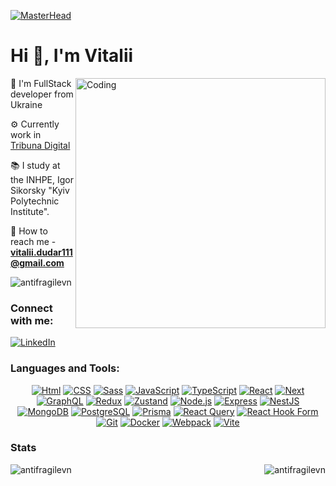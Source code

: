 [![MasterHead](https://i.pinimg.com/originals/37/42/fb/3742fba5eb0ca8e31e31d31588f7b353.jpg)](https://rishavchanda.io)

# Hi 👋, I'm Vitalii

<img align="right" alt="Coding" width="400" src="https://img4.teletype.in/files/7a/14/7a14d554-9ebd-4daf-903a-980ed540901a.gif" />

🌱 I'm FullStack developer from Ukraine

⚙️ Currently work in [Tribuna Digital](https://ua.tribuna.com/uk/)

📚 I study at the INHPE, Igor Sikorsky "Kyiv Polytechnic Institute".

🔭 How to reach me - **vitalii.dudar111@gmail.com**
  
<img src="https://komarev.com/ghpvc/?username=antifragilevn&label=Profile%20views&color=0e75b6&style=flat" alt="antifragilevn" />

### Connect with me:
[![LinkedIn][LinkedIn-badge]][LinkedIn-url]

### Languages and Tools:
<div align="center">

 [![Html][Html5]][Html-url]
 [![CSS][CSS-badge]][CSS-url]
 [![Sass][Sass-badge]][Sass-url]
 [![JavaScript][JavaScript-badge]][JavaScript-url]
 [![TypeScript][TypeScript-badge]][TypeScript-url]
 [![React][React.js]][React-url]
 [![Next][Next.js]][Next-url]
 [![GraphQL][GraphQL Badge]][GraphQL-url]
 [![Redux][Redux-badge]][Redux-url]
 [![Zustand][Zustand-badge]][Zustand-url]
 [![Node.js][Node.js-badge]][Node.js-url]
 [![Express][Express-badge]][Express-url]
 [![NestJS][NestJS-badge]][NestJS-url]
 [![MongoDB][MongoDB-badge]][MongoDB-url]
 [![PostgreSQL][PostgreSQL-badge]][PostgreSQL-url]
 [![Prisma][Prisma-badge]][Prisma-url]
 [![React Query][React-Query-badge]][React-Query-url]
 [![React Hook Form][React-Hook-Form-badge]][React-Hook-Form-url]
 [![Git][Git-badge]][Git-url]
 [![Docker][Docker-badge]][Docker-url]
 [![Webpack][Webpack-badge]][Webpack-url]
 [![Vite][Vite-badge]][Vite-url]
</div>

### Stats

<p><img align="left" src="https://github-readme-stats.vercel.app/api/top-langs?username=antifragilevn&show_icons=true&locale=en&layout=compact" alt="antifragilevn" /></p>
<p><img align="right" src="https://github-readme-streak-stats.herokuapp.com/?user=antifragilevn&" alt="antifragilevn" /></p>

<!-- MARKDOWN LINKS & IMAGES -->
[Next.js]: https://img.shields.io/badge/next.js-000000?style=for-the-badge&logo=nextdotjs&logoColor=white
[Next-url]: https://nextjs.org/
[React.js]: https://img.shields.io/badge/React-20232A?style=for-the-badge&logo=react&logoColor=61DAFB
[React-url]: https://reactjs.org/
[Html5]: https://img.shields.io/badge/html-black?style=for-the-badge&logo=html5
[Html-url]:https://developer.mozilla.org/en-US/docs/Web/HTML
[CSS-badge]: https://img.shields.io/badge/css-black?style=for-the-badge&logo=css3&logoColor=blue
[CSS-url]: https://developer.mozilla.org/en-US/docs/Web/CSS
[Sass-badge]: https://img.shields.io/badge/sass-000000?style=for-the-badge&logo=sass
[Sass-url]: https://sass-lang.com/
[JavaScript-badge]: https://img.shields.io/badge/javascript-black?style=for-the-badge&logo=javascript
[JavaScript-url]: https://developer.mozilla.org/en-US/docs/Web/JavaScript
[TypeScript-badge]: https://img.shields.io/badge/typescript-black?style=for-the-badge&logo=typescript
[TypeScript-url]: https://www.typescriptlang.org/
[Redux-badge]: https://img.shields.io/badge/redux-000000?style=for-the-badge&logo=redux
[Redux-url]: https://redux.js.org/
[Node.js-badge]: https://img.shields.io/badge/node.js-000000?style=for-the-badge&logo=nodedotjs
[Node.js-url]: https://nodejs.org/
[Express-badge]: https://img.shields.io/badge/express-000000?style=for-the-badge&logo=express
[Express-url]: https://expressjs.com/
[NestJS-badge]: https://img.shields.io/badge/nestjs-000000?style=for-the-badge&logo=nestjs
[NestJS-url]: https://nestjs.com/
[MongoDB-badge]: https://img.shields.io/badge/mongodb-000000?style=for-the-badge&logo=mongodb
[MongoDB-url]: https://www.mongodb.com/
[PostgreSQL-badge]: https://img.shields.io/badge/postgresql-000000?style=for-the-badge&logo=postgresql
[PostgreSQL-url]: https://www.postgresql.org/
[Prisma-badge]: https://img.shields.io/badge/prisma-000000?style=for-the-badge&logo=prisma
[Prisma-url]: https://www.prisma.io/
[React-Query-badge]: https://img.shields.io/badge/react--query-000000?style=for-the-badge&logo=reactquery
[React-Query-url]: https://react-query.tanstack.com/
[React-Hook-Form-badge]: https://img.shields.io/badge/react--hook--form-000000?style=for-the-badge&logo=reacthookform
[React-Hook-Form-url]: https://react-hook-form.com/
[Zustand-badge]: https://img.shields.io/badge/zustand-000000?style=for-the-badge&logo=zustand
[Zustand-url]: https://zustand.surge.sh/
[Git-badge]: https://img.shields.io/badge/git-000000?style=for-the-badge&logo=git
[Git-url]: https://git-scm.com/
[Docker-badge]: https://img.shields.io/badge/docker-000000?style=for-the-badge&logo=docker
[Docker-url]: https://www.docker.com/
[LinkedIn-badge]: https://img.shields.io/badge/linkedin-0077B5?style=for-the-badge&logo=linkedin&logoColor=white
[LinkedIn-url]: https://www.linkedin.com/in/vitalii-dudar-8a7b2728a/
[Webpack-badge]: https://img.shields.io/badge/webpack-000000?style=for-the-badge&logo=webpack
[Webpack-url]: https://webpack.js.org/
[Vite-badge]: https://img.shields.io/badge/vite-000000?style=for-the-badge&logo=vite
[Vite-url]: https://vitejs.dev/
[GraphQL Badge]:https://img.shields.io/badge/GraphQL-E10098?logo=graphql&style=for-the-badge
[GraphQL-url]:https://graphql.org/
